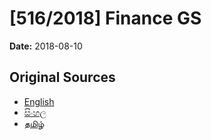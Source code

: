 # [516/2018] Finance GS

**Date:** 2018-08-10

## Original Sources

- [English](https://documents.gov.lk/view/bills/2018/8/516-2018_E.pdf)
- [සිංහල](https://documents.gov.lk/view/bills/2018/8/516-2018_S.pdf)
- [தமிழ்](https://documents.gov.lk/view/bills/2018/8/516-2018_T.pdf)

